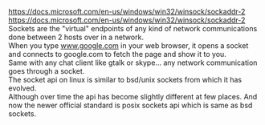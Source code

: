 https://docs.microsoft.com/en-us/windows/win32/winsock/sockaddr-2  
https://docs.microsoft.com/en-us/windows/win32/winsock/sockaddr-2
Sockets are the "virtual" endpoints of any kind of network communications done between 2 hosts over in a network.   
When you type www.google.com in your web browser, it opens a socket and connects to google.com to fetch the page and show it to you.   
Same with any chat client like gtalk or skype... any network communication goes through a socket.  
The socket api on linux is similar to bsd/unix sockets from which it has evolved.   
Although over time the api has become slightly different at few places. And now the newer official standard is posix sockets api which is same as bsd sockets.  

